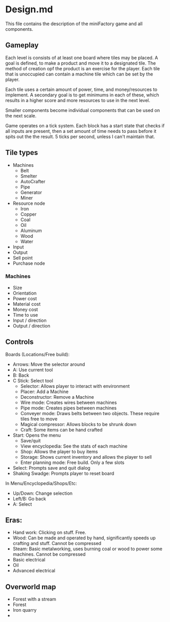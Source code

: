 # Design.md

This file contains the description of the miniFactory game and all components.

## Gameplay 

Each level is consists of at least one board where tiles may be placed. A goal is defined, to make a product and move it to a designated tile. The method of creation opf the product is an exercise for the player. Each tile that is unoccupied can contain a machine tile which can be set by the player.

Each tile uses a certain amount of power, time, and money/resources to implement. A secondary goal is to get minimums in each of these, which results in a higher score and more resources to use in the next level.

Smaller components become individual components that can be used on the next scale.

Game operates on a tick system. Each block has a start state that checks if all inputs are present, then a set amount of time needs to pass before it spits out the the result. 5 ticks per second, unless I can't maintain that.

## Tile types

- Machines
  - Belt
  - Smelter
  - AutoCrafter
  - Pipe
  - Generator
  - Miner
- Resource node
  - Iron
  - Copper
  - Coal
  - Oil
  - Aluminum
  - Wood
  - Water
- Input
- Output
- Sell point
- Purchase node

### Machines

- Size
- Orientation
- Power cost
- Material cost
- Money cost
- Time to use
- Input / direction
- Output / direction

## Controls

Boards (Locations/Free build):
- Arrows: Move the selector around
- A: Use current tool
- B: Back
- C Stick: Select tool
  - Selector: Allows player to interact with environment
  - Placer: Add a Machine
  - Deconstructor: Remove a Machine
  - Wire mode: Creates wires between machines
  - Pipe mode: Creates pipes between machines
  - Conveyer mode: Draws belts between two objects. These require tiles free to move
  - Magical compressor: Allows blocks to be shrunk down
  - Craft: Some items can be hand crafted
- Start: Opens the menu
  - Save/quit
  - View encyclopedia: See the stats of each machine
  - Shop: Allows the player to buy items
  - Storage: Shows current inventory and allows the player to sell
  - Enter planning mode: Free build. Only a few slots
- Select: Prompts save and quit dialog
- Shaking Swadge: Prompts player to reset board

In Menu/Encyclopedia/Shops/Etc:
- Up/Down: Change selection
- Left/B: Go back
- A: Select

## Eras:

- Hand work: Clicking on stuff. Free.
- Wood: Can be made and operated by hand, significantly speeds up crafting and stuff. Cannot be compressed
- Steam: Basic metalworking, uses burning coal or wood to power some machines. Cannot be compressed
- Basic electrical
- Oil
- Advanced electrical

## Overworld map

- Forest with a stream
- Forest
- Iron quarry
- 